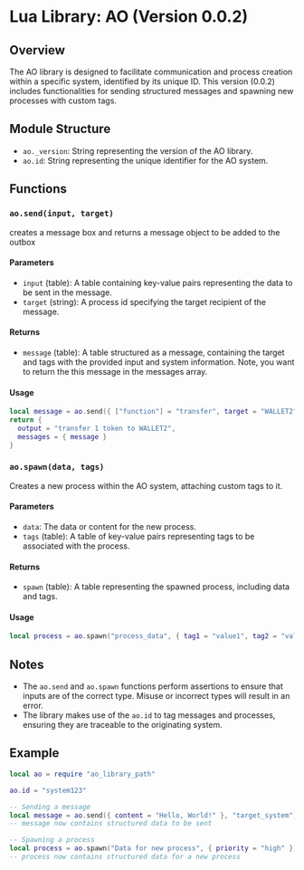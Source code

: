 # Lua Library: AO (Version 0.0.2)

## Overview
The AO library is designed to facilitate communication and process creation within a specific system, identified by its unique ID. This version (0.0.2) includes functionalities for sending structured messages and spawning new processes with custom tags.

## Module Structure
- `ao._version`: String representing the version of the AO library.
- `ao.id`: String representing the unique identifier for the AO system.

## Functions

### `ao.send(input, target)`

creates a message box and returns a message object to be added to the outbox

#### Parameters
- `input` (table): A table containing key-value pairs representing the data to be sent in the message.
- `target` (string): A process id specifying the target recipient of the message.

#### Returns
- `message` (table): A table structured as a message, containing the target and tags with the provided input and system information. Note, you want to return the this message in the messages array.

#### Usage

```lua
local message = ao.send({ ["function"] = "transfer", target = "WALLET2", qty = 1 }, "TOKEN_PROCESS")
return {
  output = "transfer 1 token to WALLET2",
  messages = { message }
}
```

### `ao.spawn(data, tags)`
Creates a new process within the AO system, attaching custom tags to it.

#### Parameters
- `data`: The data or content for the new process.
- `tags` (table): A table of key-value pairs representing tags to be associated with the process.

#### Returns
- `spawn` (table): A table representing the spawned process, including data and tags.

#### Usage
```lua
local process = ao.spawn("process_data", { tag1 = "value1", tag2 = "value2" })
```

## Notes
- The `ao.send` and `ao.spawn` functions perform assertions to ensure that inputs are of the correct type. Misuse or incorrect types will result in an error.
- The library makes use of the `ao.id` to tag messages and processes, ensuring they are traceable to the originating system.

## Example
```lua
local ao = require "ao_library_path"

ao.id = "system123"

-- Sending a message
local message = ao.send({ content = "Hello, World!" }, "target_system")
-- message now contains structured data to be sent

-- Spawning a process
local process = ao.spawn("Data for new process", { priority = "high" })
-- process now contains structured data for a new process
```
